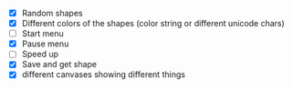 - [x] Random shapes
- [x] Different colors of the shapes (color string or different unicode chars)
- [ ] Start menu
- [x] Pause menu
- [ ] Speed up
- [x] Save and get shape
- [x] different canvases showing different things
